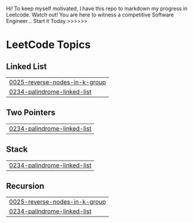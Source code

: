 Hi! To keep myself motivated, I have this repo to markdown my progress in Leetcode. 
Watch out! You are here to witness a competitive Software Engineer...
Start it Today >>>>>>

<!---LeetCode Topics Start-->
# LeetCode Topics
## Linked List
|  |
| ------- |
| [0025-reverse-nodes-in-k-group](https://github.com/Junru281/Leetcode-91/tree/master/0025-reverse-nodes-in-k-group) |
| [0234-palindrome-linked-list](https://github.com/Junru281/Leetcode-91/tree/master/0234-palindrome-linked-list) |
## Two Pointers
|  |
| ------- |
| [0234-palindrome-linked-list](https://github.com/Junru281/Leetcode-91/tree/master/0234-palindrome-linked-list) |
## Stack
|  |
| ------- |
| [0234-palindrome-linked-list](https://github.com/Junru281/Leetcode-91/tree/master/0234-palindrome-linked-list) |
## Recursion
|  |
| ------- |
| [0025-reverse-nodes-in-k-group](https://github.com/Junru281/Leetcode-91/tree/master/0025-reverse-nodes-in-k-group) |
| [0234-palindrome-linked-list](https://github.com/Junru281/Leetcode-91/tree/master/0234-palindrome-linked-list) |
<!---LeetCode Topics End-->